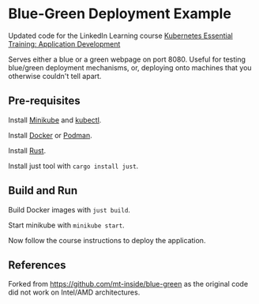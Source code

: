 # Blue-Green Deployment Example

Updated code for the LinkedIn Learning course [Kubernetes Essential Training: Application Development](https://www.linkedin.com/learning/kubernetes-essential-training-application-development)

Serves either a blue or a green webpage on port 8080. Useful for testing blue/green deployment mechanisms, or, deploying onto machines that you otherwise couldn't tell apart.

## Pre-requisites

Install [Minikube](https://minikube.sigs.k8s.io/docs/start/) and [kubectl](https://kubernetes.io/docs/tasks/tools/install-kubectl/).

Install [Docker](https://docs.docker.com/get-docker/) or [Podman](https://podman.io/getting-started/installation).

Install [Rust](https://www.rust-lang.org/tools/install).

Install just tool with `cargo install just`.


## Build and Run

Build Docker images with `just build`.

Start minikube with `minikube start`.

Now follow the course instructions to deploy the application.


## References

Forked from https://github.com/mt-inside/blue-green as the original code did not work on Intel/AMD architectures.
